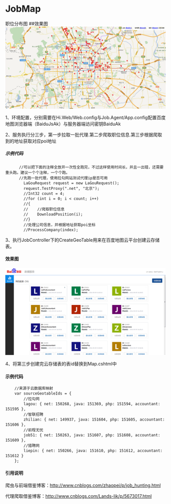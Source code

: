 # JobMap
职位分布图
##效果图
![github-01.jpg](/效果图/职位分布图.png "职位分布图.png")

1、环境配置，分别需要在Hi.Web/Web.config与Job.Agent/App.config配置百度地图浏览器端（BaiduJsAk）与服务器端访问密钥BaiduAk

2、服务执行分三步，第一步拉取一批代理.第二步爬取职位信息.第三步根据爬取到的地址获取对应poi地址
##### 示例代码
	      //可以把下面的注释全放开一次性全跑完，不过这样使用时间长，并且一出错，还需要重头跑。建议一个个注释，一个个跑。
	      //先跑一批代理，使用拉勾网站测试代理ip是否可用
            LaGouRequest request = new LaGouRequest();
            request.TestProxy(".net", "北京");
            //Int32 count = 4;
            //for (int i = 0; i < count; i++)
            //{
            //    //爬取职位信息
            //    DownloadPosition(i);
            //}
            //处理公司信息，并根据地址获取poi坐标
            //ProcessCompany(index);
3、执行JobController下的CreateGeoTable用来在百度地图云平台创建云存储表。
#### 效果图
![github-01.jpg](/效果图/百度地图云存储数据表.png "百度地图云存储数据表.png")

4、将第三步创建完云存储表的表id替换到Map.cshtml中
#### 示例代码
        //来源于云数据库映射
        var sourceGeotableIds = {
            //拉勾网
            lagou: { net: 150268, java: 151369, php: 151594, accountant: 151595 },
            //智联招聘
            zhilian: { net: 149937, java: 151604, php: 151605, accountant: 151606 },
            //前程无忧
            job51: { net: 150263, java: 151607, php: 151608, accountant: 151609 },
            //猎聘网
            liepin: { net: 150266, java: 151610, php: 151612, accountant: 151612 }
        };
#### 引用说明   
   爬虫与前端借鉴博客：http://www.cnblogs.com/zhaopei/p/job_hunting.html
   
   代理爬取借鉴博客：http://www.cnblogs.com/Lands-ljk/p/5673017.html
